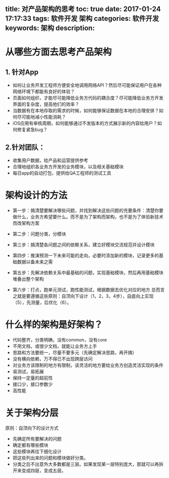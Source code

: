 ﻿title: 对产品架构的思考
toc: true
date: 2017-01-24 17:17:33
tags: 软件开发 架构
categories: 软件开发
keywords: 架构
description:
---

# 从哪些方面去思考产品架构

## 1. 针对App
 * 如何让业务开发工程师方便安全地调用网络API？然后尽可能保证用户在各种网络环境下都能有良好的体验？  
 * 页面如何组织，才能尽可能降低业务方代码的耦合度？尽可能降低业务方开发界面的复杂度，提高他们的效率？
 * 当数据有在本地存取的需求的时候，如何能够保证数据在本地的合理安排？如何尽可能地减小性能消耗？
 * iOS应用有审核周期，如何能够通过不发版本的方式展示新的内容给用户？如何修复紧急bug？

<!-- more -->

## 2.针对团队：
 * 收集用户数据，给产品和运营提供参考
 * 合理地组织各业务方开发的业务模块，以及相关基础模块
 * 每日app的自动打包，提供给QA工程师的测试工具

# 架构设计的方法

* 第一步：搞清楚要解决哪些问题，并找到解决这些问题的充要条件：清楚你要做什么，业务方希望要什么。而不是为了架构而架构，也不是为了体验新技术而改架构方案

* 第二步：问题分类，分模块

* 第三步：搞清楚各问题之间的依赖关系，建立好模块交流规范并设计模块

* 第四步：推演预测一下未来可能的走向，必要时添加新的模块，记录更多的基础数据以备未来之需

* 第五步：先解决依赖关系中最基础的问题，实现基础模块，然后再用基础模块堆叠出整个架构

* 第六步：打点，跑单元测试，跑性能测试，根据数据去优化对应的地方
总而言之就是要遵循这些原则：自顶向下设计（1，2，3，4步），自底向上实现（5），先测量，后优化（6）。


# 什么样的架构是好架构？
 * 代码整齐，分类明确，没有common，没有core
 *  不用文档，或很少文档，就能让业务方上手
 * 思路和方法要统一，尽量不要多元（先确定解决思路，再开搞）
 * 没有横向依赖，万不得已不出现跨层访问
 * 对业务方该限制的地方有限制，该灵活的地方要给业务方创造灵活实现的条件
 * 易测试，易拓展
 * 保持一定量的超前性
 * 接口少，接口参数少
 * 高性能

# 关于架构分层
原则：自顶向下的设计方式

 * 先确定所有要解决的问题
 * 确定都有哪些模块
 * 这些模块再往下细化设计
 * 把这些列出来的问题和模块做好分类。
 * 分类之后不出意外大多数都是三层。如果发现某一层特别庞大，那就可以再拆开来变成四层，变成五层。
